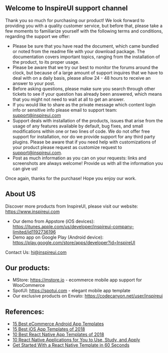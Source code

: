 ## Welcome to InspireUI support channel 

Thank you so much for purchasing our product! We look forward to providing you with a quality customer service, but before that, please take a few moments to familiarize yourself with the following terms and conditions, regarding the support we offer:

- Please be sure that you have read the document, which came bundled or noted from the readme file with your download package. The documentation covers important topics, ranging from the installation of the product, to its proper usage.
- Please be aware that we try our best to monitor the forums around the clock, but because of a large amount of support inquires that we have to deal with on a daily basis, please allow 24 - 48 hours to receive an answer to your post.
- Before asking questions, please make sure you search through other tickets to see if your question has already been answered, which means that you might not need to wait at all to get an answer.
- If you would like to share as the private message which content login info or sensitive info please email to support team: support@inspireui.com 
- Support deals with installation of the products, issues that arise from the usage of any features available by default, bug fixes, and small modifications within one or two lines of code. We do not offer free support for installation, nor do we provide support for any third party plugins. Please be aware that if you need help with customizations of your product please request as customize request to support@inspireui.com.
- Post as much information as you can on your requests: links and screenshots are always welcome! Provide us with all the information you can give us!

Once again, thanks for the purchase! Hope you enjoy our work.

## About US

Discover more products from InspireUI, please visit our website: https://www.inspireui.com 

- Our demo from Appstore (iOS devices): https://itunes.apple.com/us/developer/inspireui-company-limited/id1192736196
- Demo app on Google Play (Android device): https://play.google.com/store/apps/developer?id=InspireUI

Contact Us: hi@inspireui.com 

## Our products:

- MStore: https://mstore.io - ecommerce mobile app support for WooCommerce
- SpotUI: https://spotui.com - elegant mobile app template
- Our exclusive products on Envato: https://codecanyon.net/user/inspireui

## References:

- [15 Best eCommerce Android App Templates](https://code.tutsplus.com/articles/best-ecommerce-android-app-templates--cms-31887?_ga=2.33521086.1896205086.1541643661-407966170.1532503012&_gac=1.23458120.1540947366.Cj0KCQjwguDeBRDCARIsAGxuU8YhJ4lE-2yLOiaqaHzTDCjDHtjpUV9p7hpEnU7Hw3t9FUj8YyZs8-kaArbaEALw_wcB)
- [15 Best iOS App Templates of 2018](https://code.tutsplus.com/articles/best-ios-app-templates--cms-29163?_ga=2.33521086.1896205086.1541643661-407966170.1532503012&_gac=1.23458120.1540947366.Cj0KCQjwguDeBRDCARIsAGxuU8YhJ4lE-2yLOiaqaHzTDCjDHtjpUV9p7hpEnU7Hw3t9FUj8YyZs8-kaArbaEALw_wcB)
- [10 Best React Native App Templates of 2018](https://code.tutsplus.com/articles/best-react-native-app-templates--cms-29602?_ga=2.33521086.1896205086.1541643661-407966170.1532503012&_gac=1.23458120.1540947366.Cj0KCQjwguDeBRDCARIsAGxuU8YhJ4lE-2yLOiaqaHzTDCjDHtjpUV9p7hpEnU7Hw3t9FUj8YyZs8-kaArbaEALw_wcB)
- [10 React Native Applications for You to Use, Study, and Apply](https://code.tutsplus.com/tutorials/10-react-applications-for-you-to-use-study-and-apply--cms-29003?_ga=2.65476270.1896205086.1541643661-407966170.1532503012&_gac=1.22420809.1540947366.Cj0KCQjwguDeBRDCARIsAGxuU8YhJ4lE-2yLOiaqaHzTDCjDHtjpUV9p7hpEnU7Hw3t9FUj8YyZs8-kaArbaEALw_wcB)
- [Get Started With a React Native Template in 60 Seconds](https://code.tutsplus.com/tutorials/get-started-with-a-react-native-template-in-60-seconds--cms-27818?_ga=2.65476270.1896205086.1541643661-407966170.1532503012&_gac=1.22420809.1540947366.Cj0KCQjwguDeBRDCARIsAGxuU8YhJ4lE-2yLOiaqaHzTDCjDHtjpUV9p7hpEnU7Hw3t9FUj8YyZs8-kaArbaEALw_wcB)
